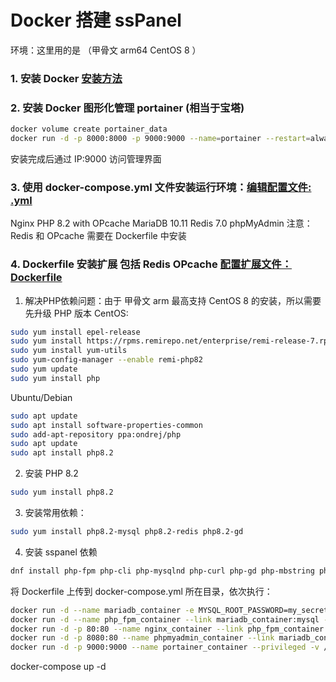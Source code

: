 # Docker 搭建 ssPanel

环境：这里用的是 （甲骨文 arm64 CentOS 8 ）

### 1. 安装 Docker [安装方法]()

### 2. 安装 Docker 图形化管理 portainer (相当于宝塔)
```bash
docker volume create portainer_data
docker run -d -p 8000:8000 -p 9000:9000 --name=portainer --restart=always -v /var/run/docker.sock:/var/run/docker.sock -v portainer_data:/data portainer/portainer-ce
```
安装完成后通过 IP:9000 访问管理界面

### 3. 使用 docker-compose.yml 文件安装运行环境：[编辑配置文件: .yml]()
Nginx
PHP 8.2 with OPcache
MariaDB 10.11
Redis 7.0
phpMyAdmin
注意：Redis 和 OPcache 需要在 Dockerfile 中安装

### 4. Dockerfile 安装扩展 包括 Redis OPcache [配置扩展文件：Dockerfile]()
  1. 解决PHP依赖问题：由于 甲骨文 arm 最高支持 CentOS 8 的安装，所以需要先升级 PHP 版本
  CentOS:
  ```bash
  sudo yum install epel-release
  sudo yum install https://rpms.remirepo.net/enterprise/remi-release-7.rpm
  sudo yum install yum-utils
  sudo yum-config-manager --enable remi-php82
  sudo yum update
  sudo yum install php
  ```
  Ubuntu/Debian
  ```bash
  sudo apt update
  sudo apt install software-properties-common
  sudo add-apt-repository ppa:ondrej/php
  sudo apt update
  sudo apt install php8.2
  ```
  2. 安装 PHP 8.2
  ```bash
  sudo yum install php8.2
  ```
  3. 安装常用依赖：
  ```bash
  sudo yum install php8.2-mysql php8.2-redis php8.2-gd
  ```
  4. 安装 sspanel 依赖
  ```bash
  dnf install php-fpm php-cli php-mysqlnd php-curl php-gd php-mbstring php-xml php-opcache php-zip php php-json php-bz2 php-bcmath
  ```
将 Dockerfile 上传到 docker-compose.yml 所在目录，依次执行：
```bash
docker run -d --name mariadb_container -e MYSQL_ROOT_PASSWORD=my_secret_password mariadb:10.11
docker run -d --name php_fpm_container --link mariadb_container:mysql -v /path/to/your/php/code:/var/www/html php:8.2-fpm
docker run -d -p 80:80 --name nginx_container --link php_fpm_container:php -v /path/to/your/nginx/conf:/etc/nginx/conf.d nginx
docker run -d -p 8080:80 --name phpmyadmin_container --link mariadb_container:db arm64v8/phpmyadmin
docker run -d -p 9000:9000 --name portainer_container --privileged -v /var/run/docker.sock:/var/run/docker.sock -v /path/to/portainer/data:/data portainer/portainer-ce
```

docker-compose up -d





















